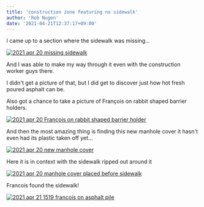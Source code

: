 ```yaml
---
title: 'construction zone featuring no sidewalk'
author: 'Rob Nugen'
date: '2021-04-21T12:37:17+09:00'
---
```


I came up to a section where the sidewalk was missing...

[![2021 apr 20 missing sidewalk](//b.robnugen.com/quests/walk-to-niigata/2021/en_route/day-06/thumbs/2021_apr_20_missing_sidewalk.jpeg)](//b.robnugen.com/quests/walk-to-niigata/2021/en_route/day-06/2021_apr_20_missing_sidewalk.jpeg)

And I was able to make my way through it even with the construction worker guys there.

I didn't get a picture of that, but I did get to discover just how hot fresh poured asphalt can be.

Also got a chance to take a picture of François on rabbit shaped barrier holders.

[![2021 apr 20 François on rabbit shaped barrier holder](//b.robnugen.com/quests/walk-to-niigata/2021/en_route/day-06/thumbs/2021_apr_20_francois_on_rabbit_shaped_barrier_holder.jpeg)](//b.robnugen.com/quests/walk-to-niigata/2021/en_route/day-06/2021_apr_20_francois_on_rabbit_shaped_barrier_holder.jpeg)

And then the most amazing thing is finding this new manhole cover it hasn't even had its plastic taken off yet...

[![2021 apr 20 new manhole cover](//b.robnugen.com/quests/walk-to-niigata/2021/en_route/day-06/thumbs/2021_apr_20_new_manhole_cover.jpeg)](//b.robnugen.com/quests/walk-to-niigata/2021/en_route/day-06/2021_apr_20_new_manhole_cover.jpeg)

Here it is in context with the sidewalk ripped out around it

[![2021 apr 20 manhole cover placed before sidewalk](//b.robnugen.com/quests/walk-to-niigata/2021/en_route/day-06/thumbs/2021_apr_20_manhole_cover_placed_before_sidewalk.jpeg)](//b.robnugen.com/quests/walk-to-niigata/2021/en_route/day-06/2021_apr_20_manhole_cover_placed_before_sidewalk.jpeg)          

Francois found the sidewalk!

[![2021 apr 21 1519 francois on asphalt pile](//b.robnugen.com/quests/walk-to-niigata/2021/en_route/day-06/thumbs/2021_apr_21_1519_francois_on_asphalt_pile.jpg)](//b.robnugen.com/quests/walk-to-niigata/2021/en_route/day-06/2021_apr_21_1519_francois_on_asphalt_pile.jpg)

